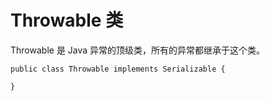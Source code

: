 # Throwable 类

Throwable 是 Java 异常的顶级类，所有的异常都继承于这个类。

```Throwable
public class Throwable implements Serializable {

}
```

